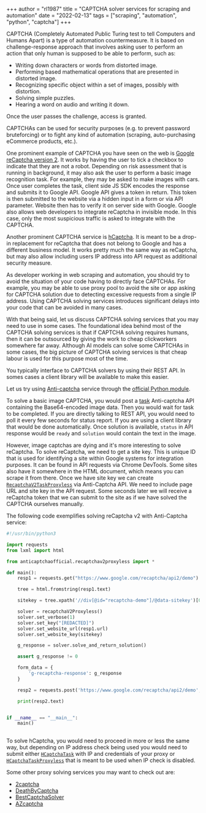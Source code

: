 +++
author = "rl1987"
title = "CAPTCHA solver services for scraping and automation"
date = "2022-02-13"
tags = ["scraping", "automation", "python", "captcha"]
+++

CAPTCHA (Completely Automated Public Turing test to tell Computers and Humans Apart) is a type of automation
countermeasure. It is based on challenge-response approach that involves asking user to perform an action
that only human is supposed to be able to perform, such as:

* Writing down characters or words from distorted image.
* Performing based mathematical operations that are presented in distorted image.
* Recognizing specific object within a set of images, possibly with distortion.
* Solving simple puzzles.
* Hearing a word on audio and writing it down.

Once the user passes the challenge, access is granted. 

CAPTCHAs can be used for security purposes (e.g. to prevent password bruteforcing) or to fight any kind of automation
(scraping, auto-purchasing eCommerce products, etc.). 

One prominent example of CAPTCHA you have seen on the web is [Google reCaptcha version 2](https://developers.google.com/recaptcha/docs/display). 
It works by having the user to tick a checkbox to indicate that they are not a robot. Depending on risk assessment that is
running in background, it may also ask the user to perform a basic image recognition task. For example, they may be asked
to make images with cars. Once user completes the task, client side JS SDK encodes the response and submits it to Google API.
Google API gives a token in return. This token is then submitted to the website via a hidden input in a form or via API
parameter. Website then has to verify it on server side with Google. Google also allows web developers to integrate reCaptcha
in invisible mode. In this case, only the most suspicious traffic is asked to integrate with the CAPTCHA.

Another prominent CAPTCHA service is [hCaptcha](https://docs.hcaptcha.com/). It is meant to be a drop-in replacement for 
reCaptcha that does not belong to Google and has a different business model. It works pretty much the same way as reCaptcha, 
but may also allow including users IP address into API request as additional security measure.

As developer working in web scraping and automation, you should try to avoid the situation of your code having to directly
face CAPTCHAs. For example, you may be able to use proxy pool to avoid the site or app asking for
CAPTCHA solution due to detecting excessive requests from a single IP address. Using CAPTCHA solving services introduces 
significant delays into your code that can be avoided in many cases.

With that being said, let us discuss CAPTCHA solving services that you may need to use in some cases. The foundational idea
behind most of the CAPTCHA solving services is that if CAPTCHA solving requires humans, then it can be outsourced by giving
the work to cheap clickworkers somewhere far away. Although AI models can solve some CAPTCHAs in some cases, the big picture
of CAPTCHA solving services is that cheap labour is used for this purpose most of the time.

You typically interface to CAPTCHA solvers by using their REST API. In somes cases a client library will be available to make
this easier.

Let us try using [Anti-captcha](https://anti-captcha.com/) service through the [official Python module](https://github.com/AdminAnticaptcha/anticaptcha-python).

To solve a basic image CAPTCHA, you would post a [task](https://anti-captcha.com/apidoc/task-types/ImageToTextTask) 
Anti-captcha API containing the Base64-encoded image data. Then you would wait for task to be completed. If you are directly
talking to REST API, you would need to poll it every few seconds for status report. If you are using a client library that
would be done automatically. Once solution is available, `status` in API response would be `ready` and `solution` would contain
the text in the image. 

However, image captchas are dying and it's more interesting to solve reCaptcha. To solve reCaptcha, we need to get a site key.
This is unique ID that is used for identifying a site within Google systems for integration purposes. It can be found in API
requests via Chrome DevTools. Some sites also have it somewhere in the HTML document, which means you can scrape it from there.
Once we have site key we can create [`RecaptchaV2TaskProxyless`](https://anti-captcha.com/apidoc/task-types/RecaptchaV2TaskProxyless) via 
Anti-Captcha API. We need to include page URL and site key in the API request. Some seconds later we will receive a reCaptcha
token that we can submit to the site as if we have solved the CAPTCHA ourselves manually.

The following code exemplifies solving reCaptcha v2 with Anti-Captcha service:

```python
#!/usr/bin/python3

import requests
from lxml import html

from anticaptchaofficial.recaptchav2proxyless import *

def main():
    resp1 = requests.get("https://www.google.com/recaptcha/api2/demo")

    tree = html.fromstring(resp1.text)

    sitekey = tree.xpath('//div[@id="recaptcha-demo"]/@data-sitekey')[0]

    solver = recaptchaV2Proxyless()
    solver.set_verbose(1)
    solver.set_key("[REDACTED]")
    solver.set_website_url(resp1.url)
    solver.set_website_key(sitekey)

    g_response = solver.solve_and_return_solution()

    assert g_response != 0

    form_data = {
        'g-recaptcha-response': g_response
    }

    resp2 = requests.post('https://www.google.com/recaptcha/api2/demo', data=form_data)

    print(resp2.text)


if __name__ == "__main__":
    main()
    
```

To solve hCaptcha, you would need to proceed in more or less the same way, but depending on IP address check being used you
would need to submit either [`HCaptchaTask`](https://anti-captcha.com/apidoc/task-types/HCaptchaTask) with IP and credentials
of your proxy or [`HCaptchaTaskProxyless`](https://anti-captcha.com/apidoc/task-types/HCaptchaTaskProxyless) that is meant
to be used when IP check is disabled.

Some other proxy solving services you may want to check out are:

* [2captcha](https://2captcha.com/)
* [DeathByCaptcha](https://www.deathbycaptcha.com/)
* [BestCaptchaSolver](https://bestcaptchasolver.com/)
* [AZcaptcha](https://azcaptcha.com/)


